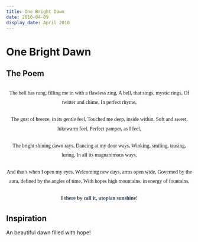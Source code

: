 ```yaml
---
title: One Bright Dawn
date: 2010-04-09
display_date: April 2010
---
```


# One Bright Dawn

## The Poem

<div style="text-align: center; margin: 2em 0; font-family: 'Georgia', serif;">

<div style="margin: 1.5em 0; line-height: 1.8;">
The bell has rung, filling me in with a flawless zing,  
A bell, that sings, mystic rings,  
Of twitter and chime,  
In perfect rhyme,
</div>

<div style="margin: 1.5em 0; line-height: 1.8;">
The gust of breeze, in its gentle feel,  
Touched me deep, inside within,  
Soft and sweet, lukewarm feel,  
Perfect pamper, as I feel,
</div>

<div style="margin: 1.5em 0; line-height: 1.8;">
The bright shining dawn rays,  
Dancing at my door ways,  
Winking, smiling, teasing, luring,  
In all its magnanimous ways,
</div>

<div style="margin: 1.5em 0; line-height: 1.8;">
And that's when I open my eyes,  
Welcoming new days, arms open wide,  
Governed by the aura, defined by the angles of time,  
With hopes high mountains, in energy of fountains,
</div>

<div style="margin: 1.5em 0; line-height: 1.8;">
<span style="font-weight: 600; color: #2c3e50;">I there by call it, utopian sunshine!</span>
</div>

</div>

## Inspiration

An beautiful dawn filled with hope!
  

